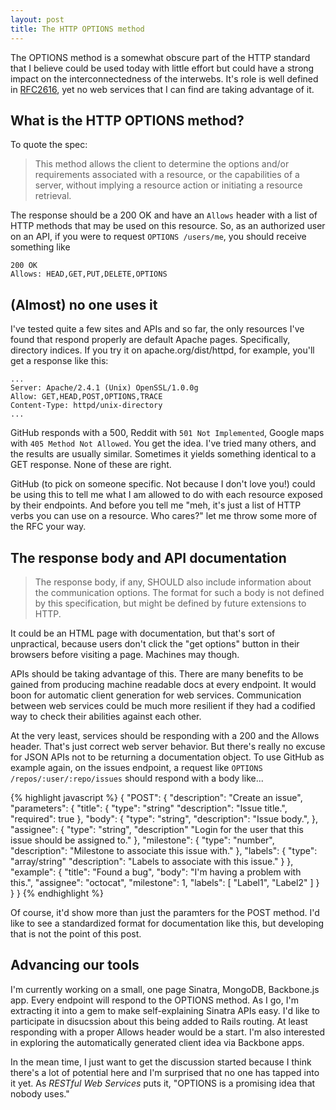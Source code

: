```yaml
---
layout: post
title: The HTTP OPTIONS method
---
```

The OPTIONS method is a somewhat obscure part of the HTTP standard that I believe could be used today with little effort but could have a strong impact on the interconnectedness of the interwebs. It's role is well defined in [RFC2616](http://www.w3.org/Protocols/rfc2616/rfc2616-sec9.html), yet no web services that I can find are taking advantage of it.

## What is the HTTP OPTIONS method?

To quote the spec:

> This method allows the client to determine the options and/or requirements associated with a resource, or the capabilities of a server, without implying a resource action or initiating a resource retrieval.

The response should be a 200 OK and have an `Allows` header with a list of HTTP methods that may be used on this resource. So, as an authorized user on an API, if you were to request `OPTIONS /users/me`, you should receive something like 

    200 OK
    Allows: HEAD,GET,PUT,DELETE,OPTIONS

## (Almost) no one uses it

I've tested quite a few sites and APIs and so far, the only resources I've found that respond properly are default Apache pages. Specifically, directory indices. If you try it on apache.org/dist/httpd, for example, you'll get a response like this:

    ...
    Server: Apache/2.4.1 (Unix) OpenSSL/1.0.0g
    Allow: GET,HEAD,POST,OPTIONS,TRACE
    Content-Type: httpd/unix-directory
    ...

GitHub responds with a 500, Reddit with `501 Not Implemented`, Google maps with `405 Method Not Allowed`. You get the idea. I've tried many others, and the results are usually similar. Sometimes it yields something identical to a GET response. None of these are right.

GitHub (to pick on someone specific. Not because I don't love you!) could be using this to tell me what I am allowed to do with each resource exposed by their endpoints. And before you tell me "meh, it's just a list of HTTP verbs you can use on a resource. Who cares?" let me throw some more of the RFC your way.

## The response body and API documentation

> The response body, if any, SHOULD also include information about the communication options. The format for such a body is not defined by this specification, but might be defined by future extensions to HTTP.

It could be an HTML page with documentation, but that's sort of unpractical, because users don't click the "get options" button in their browsers before visiting a page. Machines may though.

APIs should be taking advantage of this. There are many benefits to be gained from producing machine readable docs at every endpoint. It would boon for automatic client generation for web services. Communication between web services could be much more resilient if they had a codified way to check their abilities against each other.

At the very least, services should be responding with a 200 and the Allows header. That's just correct web server behavior. But there's really no excuse for JSON APIs not to be returning a documentation object. To use GitHub as example again, on the issues endpoint, a request like `OPTIONS /repos/:user/:repo/issues` should respond with a body like...

{% highlight javascript %}
  {
    "POST": {
      "description": "Create an issue",
      "parameters": {
        "title": {
          "type": "string"
          "description": "Issue title.",
          "required": true
        },
        "body": {
          "type": "string",
          "description": "Issue body.",
        },
        "assignee": {
          "type": "string",
          "description" "Login for the user that this issue should be assigned to."
        },
        "milestone": {
          "type": "number",
          "description": "Milestone to associate this issue with."
        },
        "labels": {
          "type": "array/string"
          "description": "Labels to associate with this issue."
        }
      },
      "example": {
        "title": "Found a bug",
        "body": "I'm having a problem with this.",
        "assignee": "octocat",
        "milestone": 1,
        "labels": [
          "Label1",
          "Label2"
        ]
      }
    }
  }
{% endhighlight %}

Of course, it'd show more than just the paramters for the POST method. I'd like to see a standardized format for documentation like this, but developing that is not the point of this post.

## Advancing our tools
I'm currently working on a small, one page Sinatra, MongoDB, Backbone.js app. Every endpoint will respond to the OPTIONS method. As I go, I'm extracting it into a gem to make self-explaining Sinatra APIs easy. I'd like to participate in disucssion about this being added to Rails routing. At least responding with a proper Allows header would be a start. I'm also interested in exploring the automatically generated client idea via Backbone apps.

In the mean time, I just want to get the discussion started because I think there's a lot of potential here and I'm surprised that no one has tapped into it yet. As _RESTful Web Services_ puts it, "OPTIONS is a promising idea that nobody uses."
